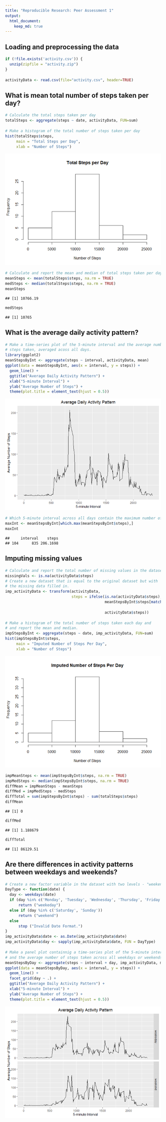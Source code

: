 ```yaml
---
title: "Reproducible Research: Peer Assessment 1"
output: 
  html_document:
    keep_md: true
---
```



## Loading and preprocessing the data

```r
if (!file.exists('activity.csv')) {
  unzip(zipfile = "activity.zip")
}

activityData <- read.csv(file="activity.csv", header=TRUE)
```

## What is mean total number of steps taken per day?

```r
# Calculate the total steps taken per day
totalSteps <- aggregate(steps ~ date, activityData, FUN=sum)

# Make a histogram of the total number of steps taken per day
hist(totalSteps$steps,
     main = "Total Steps per Day",
     xlab = "Number of Steps")
```

![](PA1_template_files/figure-html/unnamed-chunk-2-1.png)<!-- -->

```r
# Calculate and report the mean and median of total steps taken per day
meanSteps <- mean(totalSteps$steps, na.rm = TRUE)
medSteps <- median(totalSteps$steps, na.rm = TRUE)
meanSteps
```

```
## [1] 10766.19
```

```r
medSteps
```

```
## [1] 10765
```



## What is the average daily activity pattern?

```r
# Make a time-series plot of the 5-minute interval and the average number of
# steps taken, averaged acoss all days.
library(ggplot2)
meanStepsByInt <- aggregate(steps ~ interval, activityData, mean)
ggplot(data = meanStepsByInt, aes(x = interval, y = steps)) +
  geom_line() +
  ggtitle("Average Daily Activity Pattern") +
  xlab("5-minute Interval") +
  ylab("Average Number of Steps") +
  theme(plot.title = element_text(hjust = 0.5))
```

![](PA1_template_files/figure-html/unnamed-chunk-4-1.png)<!-- -->


```r
# Which 5-minute interval across all days contain the maximum number of steps
maxInt <- meanStepsByInt[which.max(meanStepsByInt$steps),]
maxInt
```

```
##     interval    steps
## 104      835 206.1698
```


## Imputing missing values

```r
# Calculate and report the total number of missing values in the dataset
missingVals <- is.na(activityData$steps)
# Create a new dataset that is equal to the original dataset but with 
# the missing data filled in.
imp_activityData <- transform(activityData,
                              steps = ifelse(is.na(activityData$steps),
                                             meanStepsByInt$steps[match(activityData$interval, 
                                                                        meanStepsByInt$interval)],
                                             activityData$steps))

# Make a histogram of the total number of steps taken each day and
# and report the mean and median.
impStepsByInt <- aggregate(steps ~ date, imp_activityData, FUN=sum)
hist(impStepsByInt$steps,
     main = "Imputed Number of Steps Per Day",
     xlab = "Number of Steps")
```

![](PA1_template_files/figure-html/unnamed-chunk-6-1.png)<!-- -->

```r
impMeanSteps <- mean(impStepsByInt$steps, na.rm = TRUE)
impMedSteps <- median(impStepsByInt$steps, na.rm = TRUE)
diffMean = impMeanSteps - meanSteps
diffMed = impMedSteps - medSteps
diffTotal = sum(impStepsByInt$steps) - sum(totalSteps$steps)
diffMean
```

```
## [1] 0
```

```r
diffMed
```

```
## [1] 1.188679
```

```r
diffTotal
```

```
## [1] 86129.51
```


## Are there differences in activity patterns between weekdays and weekends?

```r
# Create a new factor variable in the dataset with two levels - "weekend" and "weekday"
DayType <- function(date) {
  day <- weekdays(date)
  if (day %in% c('Monday', 'Tuesday', 'Wednesday', 'Thursday', 'Friday'))
      return ("weekeday")
  else if (day %in% c('Saturday', 'Sunday'))
      return ("weekend")
  else
      stop ("Invalid Date Format.")
}
imp_activityData$date <- as.Date(imp_activityData$date)
imp_activityData$day <- sapply(imp_activityData$date, FUN = DayType)

# Make a panel plot containnig a time-series plot of the 5-minute interval
# and the average number of steps taken across all weekdays or weekends
meanStepsByDay <- aggregate(steps ~ interval + day, imp_activityData, mean)
ggplot(data = meanStepsByDay, aes(x = interval, y = steps)) + 
  geom_line() +
  facet_grid(day ~ .) +
  ggtitle("Average Daily Activity Pattern") +
  xlab("5-minute Interval") +
  ylab("Average Number of Steps") +
  theme(plot.title = element_text(hjust = 0.5))
```

![](PA1_template_files/figure-html/unnamed-chunk-8-1.png)<!-- -->


